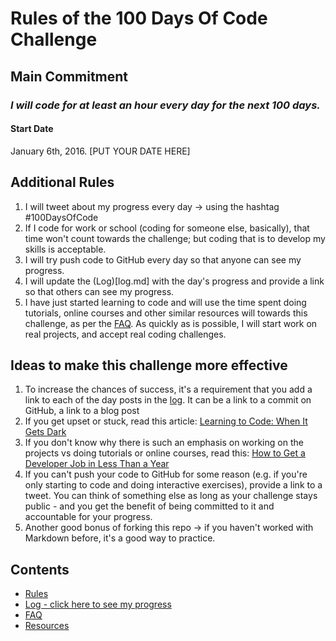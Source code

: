 # Rules of the 100 Days Of Code Challenge

## Main Commitment
### *I will code for at least an hour every day for the next 100 days.*

#### Start Date
January 6th, 2016. [PUT YOUR DATE HERE]

## Additional Rules
1. I will tweet about my progress every day -> using the hashtag #100DaysOfCode
2. If I code for work or school (coding for someone else, basically), that time won't count towards the challenge; but coding that is to develop my skills is acceptable.
3. I will try push code to GitHub every day so that anyone can see my progress.
4. I will update the (Log)[log.md] with the day's progress and provide a link so that others can see my progress.
5. I have just started learning to code and will use the time spent doing tutorials, online courses and other similar resources will  towards this challenge, as per the [FAQ](FAQ.md).  As quickly as is possible, I will start work on real projects, and accept real coding challenges. 


## Ideas to make this challenge more effective
1. To increase the chances of success, it's a requirement that you add a link to each of the day posts in the [log](log.md). It can be a link to a commit on GitHub, a link to a blog post
2. If you get upset or stuck, read this article: [Learning to Code: When It Gets Dark](https://medium.freecodecamp.com/learning-to-code-when-it-gets-dark-e485edfb58fd)
3. If you don't know why there is such an emphasis on working on the projects vs doing tutorials or online courses, read this: [How to Get a Developer Job in Less Than a Year](https://medium.freecodecamp.com/how-to-get-a-developer-job-in-less-than-a-year-c27bbfe71645)
4. If you can't push your code to GitHub for some reason (e.g. if you're only starting to code and doing interactive exercises), provide a link to a tweet. You can think of something else as long as your challenge stays public - and you get the benefit of being committed to it and accountable for your progress.
5. Another good bonus of forking this repo -> if you haven't worked with Markdown before, it's a good way to practice.

## Contents
* [Rules](rules.md)
* [Log - click here to see my progress](log.md)
* [FAQ](FAQ.md)
* [Resources](resources.md)
